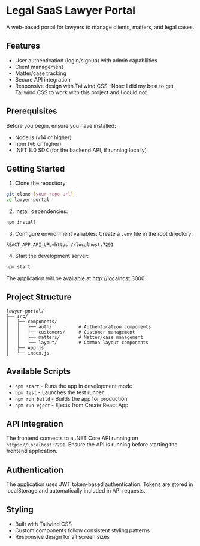 # Legal SaaS Lawyer Portal

A web-based portal for lawyers to manage clients, matters, and legal cases.

## Features

- User authentication (login/signup) with admin capabilities
- Client management
- Matter/case tracking
- Secure API integration
- Responsive design with Tailwind CSS
  -Note: I did my best to get Tailwind CSS to work with this project and I could not. 

## Prerequisites

Before you begin, ensure you have installed:
- Node.js (v14 or higher)
- npm (v6 or higher)
- .NET 8.0 SDK (for the backend API, if running locally)

## Getting Started

1. Clone the repository:
```bash
git clone [your-repo-url]
cd lawyer-portal
```

2. Install dependencies:
```bash
npm install
```

3. Configure environment variables:
Create a `.env` file in the root directory:
```env
REACT_APP_API_URL=https://localhost:7291
```

4. Start the development server:
```bash
npm start
```

The application will be available at http://localhost:3000

## Project Structure

```
lawyer-portal/
├── src/
│   ├── components/
│   │   ├── auth/          # Authentication components
│   │   ├── customers/     # Customer management
│   │   ├── matters/       # Matter/case management
│   │   └── layout/        # Common layout components
│   ├── App.js
│   └── index.js
```

## Available Scripts

- `npm start` - Runs the app in development mode
- `npm test` - Launches the test runner
- `npm run build` - Builds the app for production
- `npm run eject` - Ejects from Create React App

## API Integration

The frontend connects to a .NET Core API running on `https://localhost:7291`. Ensure the API is running before starting the frontend application.

## Authentication

The application uses JWT token-based authentication. Tokens are stored in localStorage and automatically included in API requests.

## Styling

- Built with Tailwind CSS
- Custom components follow consistent styling patterns
- Responsive design for all screen sizes